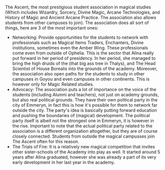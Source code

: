 The Ascent, the most prestigious student association in magical studies (Which includes Wizardry, Sorcery,  Divine Magic, Arcane Technologies, and History of Magic and Ancient Arcane Practice. The association also allows students from other campuses to join). The association does all sort of things, here are 3 of the most important ones:
- Networking: Provide opportunities for the students to network with professionals such as Magical Items Traders, Enchanters, Divine institutions, sometimes even the Amber Wing. These professionals come even from outside of Ophelia. This is the sector that Alina really put forward in her period of presidency. In her period, she managed to bring the high druids of the (that big ass tree in Thalys), and The Head Scientist of House Borealis into the grounds of the academy. Moreover, the association also open paths for the students to study in other campuses in Goyou and even campuses in other continents. This is however only for Magic Related studies.
- Advocacy: The association puts a lot of importance on the voice of the students (including Alumni and teachers), not just on academy grounds, but also real political grounds. They have their own political party in the city of Emmeryn, in fact this is how it's possible for them to network far outside the city. The party's idea is basically putting forward education and pushing the boundaries of (magical) development. The political party itself is albeit not the strongest one in Emmeryn, it is however in the rise. Important to note that the actual political party related to the association is a different organization altogether, but they are of course closely connected. Students from outside the magical campusses join The Ascent often for this reason.
- The Trials of Fire: It is a relatively new magical competition that invites other sister-schools of the Academy into play as well. It started around 5 years after Alina graduated, however she was already a part of its very early development in her last year in the academy.